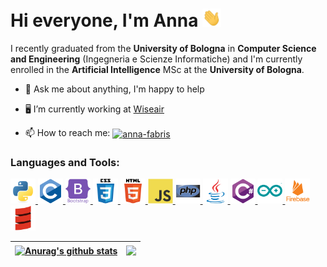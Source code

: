 <h1>Hi everyone, I'm Anna <img src="https://raw.githubusercontent.com/ABSphreak/ABSphreak/master/gifs/Hi.gif" width="30px"></h1>

I recently graduated from the  **University of Bologna**  in  **Computer Science and Engineering**  (Ingegneria e Scienze Informatiche) and I'm currently enrolled in the  **Artificial Intelligence**  MSc at the  **University of Bologna**.

<!--
- 🔭 I’m currently working on [anonymization tools](LINK)

- 🌱 I’m currently learning **Reinforcement Learning**

- 👨‍💻 All of my projects are available on my [Github](https://github.com/annafabris)
- 📄 Know about my experiences: [CV / Résumé](LINK)
-->

- 💬 Ask me about anything, I'm happy to help

- 🖥️ I’m currently working at [Wiseair](https://www.wiseair.vision/)

- 📫 How to reach me: <a href="https://linkedin.com/in/anna-fabris" target="blank"><img align="center" src="https://cdn.jsdelivr.net/npm/simple-icons@3.0.1/icons/linkedin.svg" alt="anna-fabris" height="30" width="40" /></a>

<h3 align="left">Languages and Tools:</h3>
<p align="left"> 
<a href="https://www.python.org" target="_blank"> <img src="https://raw.githubusercontent.com/devicons/devicon/master/icons/python/python-original.svg" alt="python" width="40" height="40"/> </a> 
<a href="https://www.cprogramming.com/" target="_blank"> <img src="https://raw.githubusercontent.com/devicons/devicon/master/icons/c/c-original.svg" alt="c" width="40" height="40"/> </a> 
<a href="https://getbootstrap.com" target="_blank"> <img src="https://raw.githubusercontent.com/devicons/devicon/master/icons/bootstrap/bootstrap-plain-wordmark.svg" alt="bootstrap" width="40" height="40"/> </a> 
<a href="https://www.w3schools.com/css/" target="_blank"> <img src="https://raw.githubusercontent.com/devicons/devicon/master/icons/css3/css3-original-wordmark.svg" alt="css3" width="40" height="40"/> </a>
<a href="https://www.w3.org/html/" target="_blank"> <img src="https://raw.githubusercontent.com/devicons/devicon/master/icons/html5/html5-original-wordmark.svg" alt="html5" width="40" height="40"/> </a> 
<a href="https://developer.mozilla.org/en-US/docs/Web/JavaScript" target="_blank"> <img src="https://raw.githubusercontent.com/devicons/devicon/master/icons/javascript/javascript-original.svg" alt="javascript" width="40" height="40"/> </a> 
<a href="https://www.php.net" target="_blank"> <img src="https://raw.githubusercontent.com/devicons/devicon/master/icons/php/php-original.svg" alt="php" width="40" height="40"/> </a> 
<a href="https://www.java.com" target="_blank"> <img src="https://raw.githubusercontent.com/devicons/devicon/master/icons/java/java-original.svg" alt="java" width="40" height="40"/> </a> <a href="https://docs.microsoft.com/en-gb/dotnet/csharp/" target="_blank"> <img src="https://raw.githubusercontent.com/devicons/devicon/master/icons/csharp/csharp-original.svg" alt="java" width="40" height="40"/> </a> <a href="https://www.arduino.cc/" target="_blank"> <img src="https://raw.githubusercontent.com/devicons/devicon/master/icons/arduino/arduino-original.svg" alt="java" width="40" height="40"/> </a> 
<a href="https://firebase.google.com/" target="_blank"> <img src="https://raw.githubusercontent.com/devicons/devicon/master/icons/firebase/firebase-plain-wordmark.svg" alt="java" width="40" height="40"/> </a> 
<a href="https://www.scala-lang.org" target="_blank"> <img src="https://raw.githubusercontent.com/devicons/devicon/master/icons/scala/scala-original.svg" alt="scala" width="40" height="40"/>  </p>

| <a href="https://github.com/annafabris/github-readme-stats"><img align="center" src="https://github-readme-stats.vercel.app/api?username=annafabris&show_icons=true&include_all_commits=true&theme=buefy&hide_border=true" alt="Anurag's github stats" /></a> | <a href="https://github.com/annafabris/github-readme-stats"><img align="center" src="https://github-readme-stats.vercel.app/api/top-langs/?username=annafabris&layout=compact&theme=buefy&hide_border=true" /></a> |
| ------------- | ------------- |
